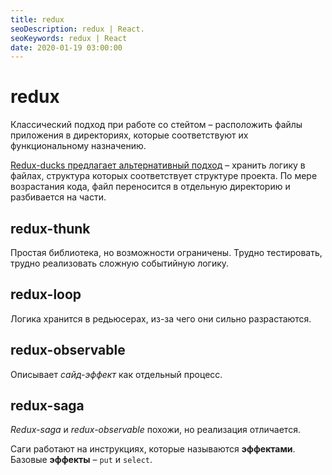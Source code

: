 ```yaml
---
title: redux
seoDescription: redux | React.
seoKeywords: redux | React
date: 2020-01-19 03:00:00
---
```

# redux

Классический подход при работе со стейтом &ndash; расположить файлы приложения в директориях, которые соответствуют их функциональному назначению.

[Redux-ducks предлагает альтернативный подход](https://github.com/erikras/ducks-modular-redux) &ndash; хранить логику в файлах, структура которых соответствует структуре проекта. По мере возрастания кода, файл переносится в отдельную директорию и разбивается на части.

## redux-thunk

Простая библиотека, но возможности ограничены. Трудно тестировать, трудно реализовать сложную событийную логику.

## redux-loop

Логика хранится в редьюсерах, из-за чего они сильно разрастаются.

## redux-observable

Описывает *сайд-эффект* как отдельный процесс.

## redux-saga

*Redux-saga* и *redux-observable* похожи, но реализация отличается.

Саги работают на инструкциях, которые называются **эффектами**. Базовые **эффекты** &ndash; ```put``` и ```select```.
